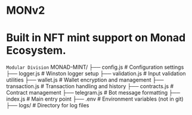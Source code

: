 # MONv2
# Built in NFT mint support on Monad Ecosystem.
`Modular Division`
MONAD-MINT/
├── config.js        # Configuration settings
├── logger.js        # Winston logger setup
├── validation.js    # Input validation utilities
├── wallet.js        # Wallet encryption and management
├── transaction.js   # Transaction handling and history
├── contracts.js     # Contract management
├── telegram.js      # Bot message formatting
├── index.js         # Main entry point
├── .env             # Environment variables (not in git)
├── logs/            # Directory for log files
